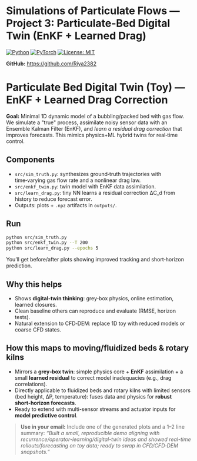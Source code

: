 # Simulations of Particulate Flows — Project 3: Particulate-Bed Digital Twin (EnKF + Learned Drag)

[![Python](https://img.shields.io/badge/Python-3.10+-blue.svg)](#) [![PyTorch](https://img.shields.io/badge/PyTorch-lightgrey.svg)](#) [![License: MIT](https://img.shields.io/badge/License-MIT-green.svg)](#)

**GitHub:** https://github.com/Riya2382


# Particulate Bed Digital Twin (Toy) — EnKF + Learned Drag Correction

**Goal:** Minimal 1D dynamic model of a bubbling/packed bed with gas flow. We simulate a "true" process, assimilate noisy sensor data with an Ensemble Kalman Filter (EnKF), and *learn a residual drag correction* that improves forecasts. This mimics physics+ML hybrid twins for real‑time control.

## Components
- `src/sim_truth.py`: synthesizes ground‑truth trajectories with time‑varying gas flow rate and a nonlinear drag law.
- `src/enkf_twin.py`: twin model with EnKF data assimilation.
- `src/learn_drag.py`: tiny NN learns a residual correction ΔC_d from history to reduce forecast error.
- Outputs: plots + `.npz` artifacts in `outputs/`.

## Run
```bash
python src/sim_truth.py
python src/enkf_twin.py --T 200
python src/learn_drag.py --epochs 5
```
You’ll get before/after plots showing improved tracking and short‑horizon prediction.

## Why this helps
- Shows **digital‑twin thinking**: grey‑box physics, online estimation, learned closures.
- Clean baseline others can reproduce and evaluate (RMSE, horizon tests).
- Natural extension to CFD‑DEM: replace 1D toy with reduced models or coarse CFD states.
## How this maps to moving/fluidized beds & rotary kilns

- Mirrors a **grey‑box twin**: simple physics core + **EnKF** assimilation + a small **learned residual** to correct model inadequacies (e.g., drag correlations).
- Directly applicable to fluidized beds and rotary kilns with limited sensors (bed height, ΔP, temperature): fuses data and physics for **robust short‑horizon forecasts**.
- Ready to extend with multi-sensor streams and actuator inputs for **model predictive control**.


> **Use in your email:** Include one of the generated plots and a 1–2 line summary:
> *“Built a small, reproducible demo aligning with recurrence/operator-learning/digital-twin ideas and showed real-time rollouts/forecasting on toy data; ready to swap in CFD/CFD‑DEM snapshots.”*
